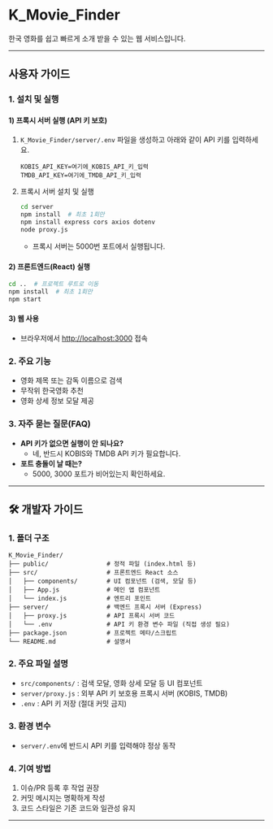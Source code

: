 # K_Movie_Finder

한국 영화를 쉽고 빠르게 소개 받을 수 있는 웹 서비스입니다.

---

## 사용자 가이드

### 1. 설치 및 실행

#### 1) 프록시 서버 실행 (API 키 보호)

1. `K_Movie_Finder/server/.env` 파일을 생성하고 아래와 같이 API 키를 입력하세요.
   ```env
   KOBIS_API_KEY=여기에_KOBIS_API_키_입력
   TMDB_API_KEY=여기에_TMDB_API_키_입력
   ```
2. 프록시 서버 설치 및 실행
   ```bash
   cd server
   npm install  # 최초 1회만
   npm install express cors axios dotenv
   node proxy.js
   ```
   - 프록시 서버는 5000번 포트에서 실행됩니다.

#### 2) 프론트엔드(React) 실행

```bash
cd ..  # 프로젝트 루트로 이동
npm install  # 최초 1회만
npm start
```

#### 3) 웹 사용

- 브라우저에서 [http://localhost:3000](http://localhost:3000) 접속

### 2. 주요 기능

- 영화 제목 또는 감독 이름으로 검색
- 무작위 한국영화 추천
- 영화 상세 정보 모달 제공

### 3. 자주 묻는 질문(FAQ)

- **API 키가 없으면 실행이 안 되나요?**
  - 네, 반드시 KOBIS와 TMDB API 키가 필요합니다.
- **포트 충돌이 날 때는?**
  - 5000, 3000 포트가 비어있는지 확인하세요.

---

## 🛠️ 개발자 가이드

### 1. 폴더 구조

```
K_Movie_Finder/
├── public/                # 정적 파일 (index.html 등)
├── src/                   # 프론트엔드 React 소스
│   ├── components/        # UI 컴포넌트 (검색, 모달 등)
│   ├── App.js             # 메인 앱 컴포넌트
│   └── index.js           # 엔트리 포인트
├── server/                # 백엔드 프록시 서버 (Express)
│   ├── proxy.js           # API 프록시 서버 코드
│   └── .env               # API 키 환경 변수 파일 (직접 생성 필요)
├── package.json           # 프로젝트 메타/스크립트
└── README.md              # 설명서
```

### 2. 주요 파일 설명

- `src/components/` : 검색 모달, 영화 상세 모달 등 UI 컴포넌트
- `server/proxy.js` : 외부 API 키 보호용 프록시 서버 (KOBIS, TMDB)
- `.env` : API 키 저장 (절대 커밋 금지)

### 3. 환경 변수

- `server/.env`에 반드시 API 키를 입력해야 정상 동작

### 4. 기여 방법

1. 이슈/PR 등록 후 작업 권장
2. 커밋 메시지는 명확하게 작성
3. 코드 스타일은 기존 코드와 일관성 유지

---
